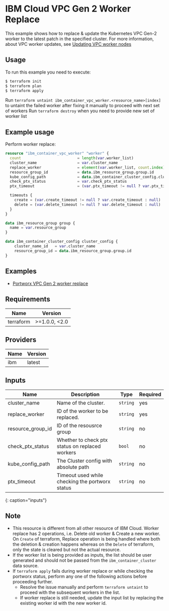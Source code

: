 # IBM Cloud VPC Gen 2 Worker Replace

This example shows how to replace & update the Kubernetes VPC Gen-2 worker to the latest patch in the specified cluster. For more information, about VPC worker updates, see [Updating VPC worker nodes](https://cloud.ibm.com/docs/containers?topic=containers-update&interface=ui#vpc_worker_node)
 
## Usage

To run this example you need to execute:

```sh
$ terraform init
$ terraform plan
$ terraform apply
```

Run `terraform untaint ibm_container_vpc_worker.<resource_name>[index]` to untaint the failed worker after fixing it manually to proceed with next set of workers
Run `terraform destroy` when you need to provide new set of worker list

## Example usage

Perform worker replace:

```terraform
resource "ibm_container_vpc_worker" "worker" {
  count                         = length(var.worker_list)
  cluster_name                  = var.cluster_name
  replace_worker                = element(var.worker_list, count.index)
  resource_group_id             = data.ibm_resource_group.group.id
  kube_config_path              = data.ibm_container_cluster_config.cluster_config.config_file_path
  check_ptx_status              = var.check_ptx_status
  ptx_timeout                   = (var.ptx_timeout != null ? var.ptx_timeout : null)

  timeouts {
    create = (var.create_timeout != null ? var.create_timeout : null)
    delete = (var.delete_timeout != null ? var.delete_timeout : null)
  }
}
```

```terraform
data ibm_resource_group group {
  name = var.resource_group
}

data ibm_container_cluster_config cluster_config {
    cluster_name_id   = var.cluster_name
    resource_group_id = data.ibm_resource_group.group.id
}
```

## Examples

* [Portworx VPC Gen 2 worker replace](https://github.com/IBM-Cloud/terraform-provider-ibm/tree/master/examples/portworx/vpc-worker-replace)

<!-- BEGINNING OF PRE-COMMIT-TERRAFORM DOCS HOOK -->
## Requirements

| Name | Version |
|------|---------|
| terraform | >=1.0.0, <2.0 |

## Providers

| Name | Version |
|------|---------|
| ibm  | latest |

## Inputs

| Name | Description | Type | Required |
|------|-------------|------|---------|
| cluster_name | Name of the cluster. | `string` | yes |
| replace_worker | ID of the worker to be replaced. | `string` | yes |
| resource_group_id | ID of the resousrce group | `string` | no |
| check_ptx_status | Whether to check ptx status on replaced workers | `bool` | no |
| kube_config_path | The Cluster config with absolute path | `string` | no |
| ptx_timeout | Timeout used while checking the portworx status | `string` | no
{: caption="inputs"}

## Note

* This resource is different from all other resource of IBM Cloud. Worker replace has 2 operations, i.e. Delete old worker & Create a new worker. On `Create` of terraform, Replace operation is being handled where both the deletion & creation happens whereas on the `Delete` of terraform, only the state is cleared but not the actual resource.
* If the worker list is being provided as inputs, the list should be user generated and should not be passed from the `ibm_container_cluster` data source.
* If `terraform apply` fails during worker replace or while checking the portworx status, perform any one of the following actions before proceeding further.
  * Resolve the issue manually and perform `terraform untaint` to proceed with the subsequent workers in the list.
  * If worker replace is still needed, update the input list by replacing the existing worker id with the new worker id.
